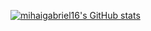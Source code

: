 [![mihaigabriel16's GitHub stats](https://github-readme-stats.vercel.app/api?username=mihaigabriel16&count_private=true)](https://github.com/anuraghazra/github-readme-stats)
